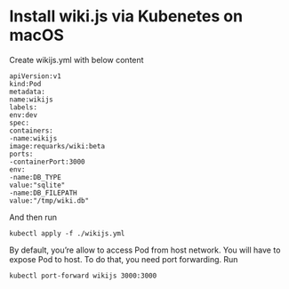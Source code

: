 # Install wiki.js via Kubenetes on macOS

Create wikijs.yml with below content

```
apiVersion:v1
kind:Pod
metadata:
name:wikijs
labels:
env:dev
spec:
containers:
-name:wikijs
image:requarks/wiki:beta
ports:
-containerPort:3000
env:
-name:DB_TYPE
value:"sqlite"
-name:DB_FILEPATH
value:"/tmp/wiki.db"
```

And then run

```
kubectl apply -f ./wikijs.yml
```

By default, you’re allow to access Pod from host network. You will have to expose Pod to host. To do that, you need port forwarding. Run

```
kubectl port-forward wikijs 3000:3000
```
